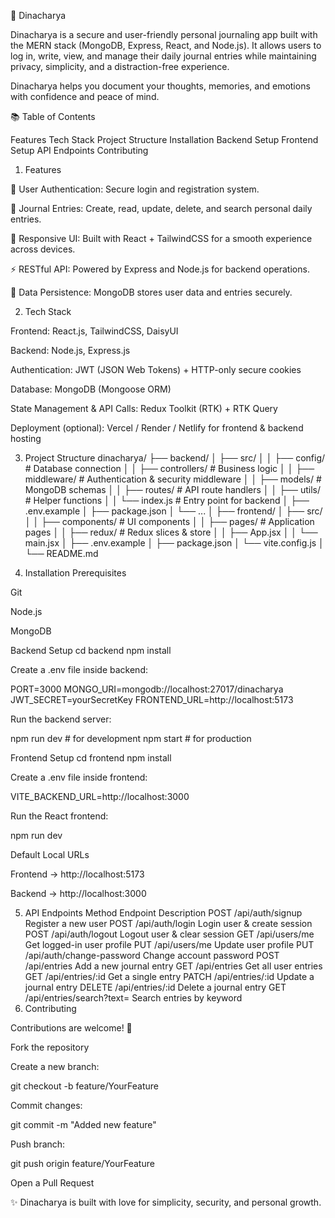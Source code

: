 🌿 Dinacharya

Dinacharya is a secure and user-friendly personal journaling app built with the MERN stack (MongoDB, Express, React, and Node.js).
It allows users to log in, write, view, and manage their daily journal entries while maintaining privacy, simplicity, and a distraction-free experience.

Dinacharya helps you document your thoughts, memories, and emotions with confidence and peace of mind.

📚 Table of Contents

Features
Tech Stack
Project Structure
Installation
Backend Setup
Frontend Setup
API Endpoints
Contributing


1. Features

🔐 User Authentication: Secure login and registration system.

📖 Journal Entries: Create, read, update, delete, and search personal daily entries.

📱 Responsive UI: Built with React + TailwindCSS for a smooth experience across devices.

⚡ RESTful API: Powered by Express and Node.js for backend operations.

💾 Data Persistence: MongoDB stores user data and entries securely.

2. Tech Stack

Frontend: React.js, TailwindCSS, DaisyUI

Backend: Node.js, Express.js

Authentication: JWT (JSON Web Tokens) + HTTP-only secure cookies

Database: MongoDB (Mongoose ORM)

State Management & API Calls: Redux Toolkit (RTK) + RTK Query

Deployment (optional): Vercel / Render / Netlify for frontend & backend hosting

3. Project Structure
dinacharya/
├── backend/
│   ├── src/
│   │   ├── config/           # Database connection
│   │   ├── controllers/      # Business logic
│   │   ├── middleware/       # Authentication & security middleware
│   │   ├── models/           # MongoDB schemas
│   │   ├── routes/           # API route handlers
│   │   ├── utils/            # Helper functions
│   │   └── index.js          # Entry point for backend
│   ├── .env.example
│   ├── package.json
│   └── ...
│
├── frontend/
│   ├── src/
│   │   ├── components/       # UI components
│   │   ├── pages/            # Application pages
│   │   ├── redux/            # Redux slices & store
│   │   ├── App.jsx
│   │   └── main.jsx
│   ├── .env.example
│   ├── package.json
│   └── vite.config.js
│
└── README.md

4. Installation
Prerequisites

Git

Node.js

MongoDB

Backend Setup
cd backend
npm install


Create a .env file inside backend:

PORT=3000
MONGO_URI=mongodb://localhost:27017/dinacharya
JWT_SECRET=yourSecretKey
FRONTEND_URL=http://localhost:5173


Run the backend server:

npm run dev   # for development
npm start     # for production

Frontend Setup
cd frontend
npm install


Create a .env file inside frontend:

VITE_BACKEND_URL=http://localhost:3000


Run the React frontend:

npm run dev

Default Local URLs

Frontend → http://localhost:5173

Backend → http://localhost:3000

5. API Endpoints
Method	Endpoint	Description
POST	/api/auth/signup	Register a new user
POST	/api/auth/login	Login user & create session
POST	/api/auth/logout	Logout user & clear session
GET	/api/users/me	Get logged-in user profile
PUT	/api/users/me	Update user profile
PUT	/api/auth/change-password	Change account password
POST	/api/entries	Add a new journal entry
GET	/api/entries	Get all user entries
GET	/api/entries/:id	Get a single entry
PATCH	/api/entries/:id	Update a journal entry
DELETE	/api/entries/:id	Delete a journal entry
GET	/api/entries/search?text=	Search entries by keyword
6. Contributing

Contributions are welcome! 🚀

Fork the repository

Create a new branch:

git checkout -b feature/YourFeature


Commit changes:

git commit -m "Added new feature"


Push branch:

git push origin feature/YourFeature


Open a Pull Request

✨ Dinacharya is built with love for simplicity, security, and personal growth.